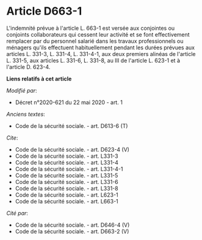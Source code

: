 # Article D663-1

L'indemnité prévue à l'article L. 663-1 est versée aux conjointes ou conjoints collaborateurs qui cessent leur activité et se
font effectivement remplacer par du personnel salarié dans les travaux professionnels ou ménagers qu'ils effectuent
habituellement pendant les durées prévues aux articles L. 331-3, L. 331-4, L. 331-4-1, aux deux premiers alinéas de l'article
L. 331-5, aux articles L. 331-6, L. 331-8, au III de l'article L. 623-1 et à l'article D. 623-4.

**Liens relatifs à cet article**

_Modifié par_:

  - Décret n°2020-621 du 22 mai 2020 - art. 1

_Anciens textes_:

  - Code de la sécurité sociale. - art. D613-6 (T)

_Cite_:

  - Code de la sécurité sociale. - art. D623-4 (V)
  - Code de la sécurité sociale. - art. L331-3
  - Code de la sécurité sociale. - art. L331-4
  - Code de la sécurité sociale. - art. L331-4-1
  - Code de la sécurité sociale. - art. L331-5
  - Code de la sécurité sociale. - art. L331-6
  - Code de la sécurité sociale. - art. L331-8
  - Code de la sécurité sociale. - art. L623-1
  - Code de la sécurité sociale. - art. L663-1

_Cité par_:

  - Code de la sécurité sociale. - art. D646-4 (V)
  - Code de la sécurité sociale. - art. D663-2 (V)
